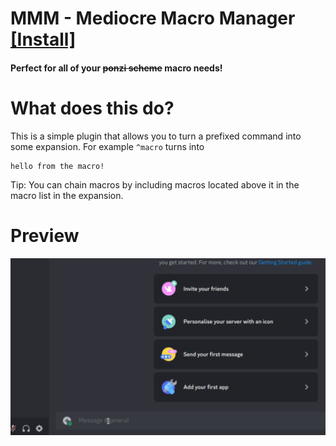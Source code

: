 # MMM - Mediocre Macro Manager [[Install]](https://replugged.dev/install?identifier=com.twoexem.delta.MMM)
####  Perfect for all of your ~~ponzi scheme~~ macro needs!

# What does this do?
This is a simple plugin that allows you to turn a prefixed command into some expansion. For example `^macro` turns into
```
hello from the macro!
```

Tip: You can chain macros by including macros located above it in the macro list in the expansion.

# Preview
![A preview of the MMM plugin functionality](assets/mmm_preview.gif)
